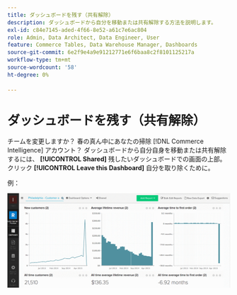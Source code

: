 ```yaml
---
title: ダッシュボードを残す（共有解除）
description: ダッシュボードから自分を移動または共有解除する方法を説明します。
exl-id: c84e7145-aded-4f66-8e52-a61c7e6ac804
role: Admin, Data Architect, Data Engineer, User
feature: Commerce Tables, Data Warehouse Manager, Dashboards
source-git-commit: 6e2f9e4a9e91212771e6f6baa8c2f8101125217a
workflow-type: tm+mt
source-wordcount: '58'
ht-degree: 0%

---
```


# ダッシュボードを残す（共有解除）

チームを変更しますか？ 春の真ん中にあなたの掃除 [!DNL Commerce Intelligence] アカウント？ ダッシュボードから自分自身を移動または共有解除するには、 **[!UICONTROL Shared]** 残したいダッシュボードでの画面の上部。 クリック **[!UICONTROL Leave this Dashboard]** 自分を取り除くために。

例：

![ダッシュボードを離れる](../../assets/Leave_Dashboard.gif)
